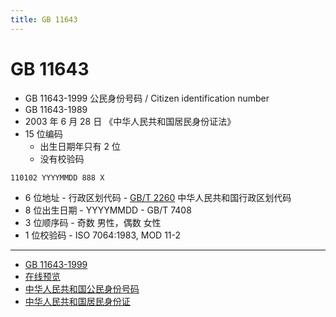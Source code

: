 ```yaml
---
title: GB 11643
---
```


# GB 11643

- GB 11643-1999 公民身份号码 / Citizen identification number
- GB 11643-1989
- 2003 年 6 月 28 日 《中华人民共和国居民身份证法》
- 15 位编码
  - 出生日期年只有 2 位
  - 没有校验码

```
110102 YYYYMMDD 888 X
```

- 6 位地址 - 行政区划代码 -  [GB/T 2260](./gbt-2260.md) 中华人民共和国行政区划代码
- 8 位出生日期 - YYYYMMDD - GB/T 7408
- 3 位顺序码 - 奇数 男性，偶数 女性
- 1 位校验码 - ISO 7064:1983, MOD 11-2

---

- [GB 11643-1999](http://std.samr.gov.cn/gb/search/gbDetailed?id=71F772D75D5FD3A7E05397BE0A0AB82A)
- [在线预览](http://c.gb688.cn/bzgk/gb/showGb?type=online&hcno=080D6FBF2BB468F9007657F26D60013E)
- [中华人民共和国公民身份号码](https://zh.wikipedia.org/wiki/中华人民共和国公民身份号码)
- [中华人民共和国居民身份证](https://zh.wikipedia.org/wiki/中华人民共和国居民身份证)
